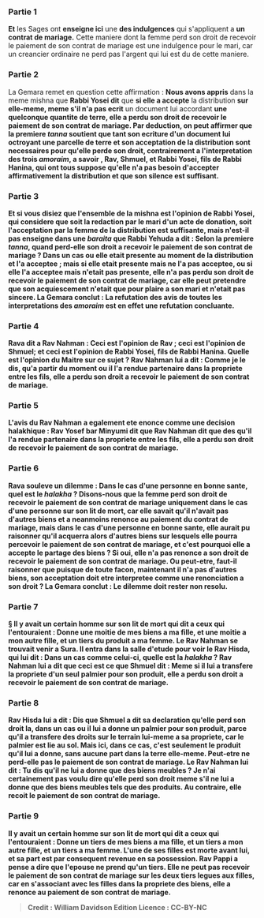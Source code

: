 
### Partie 1
<b>Et</b> les Sages ont <b>enseigne ici</b> une <b>des indulgences</b> qui s'appliquent a <b>un contrat de mariage.</b> Cette maniere dont la femme perd son droit de recevoir le paiement de son contrat de mariage est une indulgence pour le mari, car un creancier ordinaire ne perd pas l'argent qui lui est du de cette maniere.

### Partie 2
La Gemara remet en question cette affirmation : <b>Nous avons appris</b> dans la meme mishna que <b>Rabbi Yosei dit</b> que <b>si elle a accepte</b> la distribution <b>sur elle-meme, meme s'il n'a pas ecrit</b> un document lui accordant <b>une quelconque quantite de terre, <b>elle a perdu</b> son droit de recevoir le paiement de <b>son contrat de mariage. Par deduction,</b> on peut affirmer <b>que la premiere <i>tanna</i> soutient</b> que tant son <b>ecriture</b> d'un document lui octroyant une parcelle de terre <b>et</b> son <b>acceptation</b> de la distribution <b>sont necessaires</b> pour qu'elle perde son droit, contrairement a l'interpretation des trois <i>amoraim</i>, a savoir , Rav, Shmuel, et Rabbi Yosei, fils de Rabbi Hanina, qui ont tous suppose qu'elle n'a pas besoin d'accepter affirmativement la distribution et que son silence est suffisant.

### Partie 3
<b>Et si vous disiez</b> que <b>l'ensemble de la mishna</b> <b>est</b> l'opinion de <b>Rabbi Yosei,</b> qui considere que soit la redaction par le mari d'un acte de donation, soit l'acceptation par la femme de la distribution est suffisante, <b>mais n'est-il pas enseigne</b> dans une <i>baraita</i> que <b>Rabbi Yehuda a dit : </b> Selon la premiere <i>tanna</i>, <b>quand</b> perd-elle son droit a recevoir le paiement de son contrat de mariage ? Dans un cas <b>ou elle etait presente</b> au moment de la distribution <b>et l'a acceptee</b> ; <b>mais si elle etait presente mais ne l'a pas acceptee</b>, ou si elle l'a <b>acceptee</b> <b>mais n'etait pas presente, elle n'a pas perdu</b> son droit de recevoir le paiement de <b>son contrat de mariage,</b> car elle peut pretendre que son acquiescement n'etait que pour plaire a son mari et n'etait pas sincere. La Gemara conclut : La <b>refutation</b> des avis <b>de toutes</b> les interpretations des <i>amoraim</i> <b>est</b> en effet <b>une refutation concluante.</b>

### Partie 4
<b>Rava dit a Rav Nahman : Ceci</b> est l'opinion de <b>Rav ; ceci</b> est l'opinion de <b>Shmuel;</b> et <b>ceci</b> est l'opinion de <b>Rabbi Yosei, fils de Rabbi Hanina. Quelle est l'opinion du Maitre sur ce sujet ? Rav Nahman lui a dit : Comme je le dis, qu'a partir du moment ou il l'a rendue partenaire</b> dans la propriete <b>entre les fils, elle a perdu</b> son droit a recevoir le paiement de <b>son contrat de mariage.</b>

### Partie 5
L'avis du Rav Nahman <b>a egalement ete enonce</b> comme une decision halakhique : <b>Rav Yosef bar Minyumi dit</b> que <b>Rav Nahman dit</b> que <b>des qu'il l'a rendue partenaire</b> dans la propriete <b>entre les fils, elle a perdu</b> son droit de recevoir le paiement de <b>son contrat de mariage.</b>

### Partie 6
<b>Rava souleve un dilemme : Dans</b> le cas d'une <b>personne en bonne sante, quel</b> est le <i>halakha</i> ? <b>Disons-nous</b> que la femme perd son droit de recevoir le paiement de son contrat de mariage uniquement <b>dans</b> le cas d'une <b>personne sur son lit de mort, car elle savait qu'il n'avait pas</b> d'autres biens <b>et</b> a neanmoins <b>renonce</b> au paiement du contrat de mariage, <b>mais dans</b> le cas d'une <b>personne en bonne sante, elle</b> aurait pu <b>raisonner</b> qu'il <b>acquerra alors</b> d'autres biens sur lesquels elle pourra percevoir le paiement de son contrat de mariage, et c'est pourquoi elle a accepte le partage des biens ? Si oui, elle n'a pas renonce a son droit de recevoir le paiement de son contrat de mariage. <b>Ou peut-etre,</b> faut-il raisonner que puisque <b>de toute facon, maintenant il n'a pas</b> d'autres biens, son acceptation doit etre interpretee comme une renonciation a son droit ? La Gemara conclut : Le dilemme <b>doit rester</b> non resolu.

### Partie 7
§ Il y avait <b>un certain</b> homme sur son lit de mort <b>qui dit a</b> ceux qui l'entouraient : Donne <b>une moitie</b> de mes biens <b>a</b> ma <b>fille, et une moitie a</b> mon autre <b>fille, et un tiers du produit a</b> ma <b>femme. Le Rav Nahman se trouvait</b> venir <b>a Sura. Il entra</b> dans la salle d'etude <b>pour</b> voir <b>le Rav Hisda,</b> qui lui <b>dit : </b> Dans <b>un cas comme celui-ci, quelle</b> est la <i>halakha</i> ? Rav Nahman <b>lui a dit</b> que <b>ceci</b> est ce que <b>Shmuel dit : Meme</b> si <b>il lui a transfere</b> la propriete <b>d'un seul palmier pour son produit, elle a perdu</b> son droit a recevoir le paiement de <b>son contrat de mariage.</b>

### Partie 8
Rav Hisda <b>lui a dit : Dis que Shmuel a dit</b> sa declaration qu'elle perd son droit <b>la,</b> dans un cas ou il lui a donne un palmier pour son produit, <b>parce qu'il a transfere</b> des droits <b>sur le terrain lui-meme a sa propriete,</b> car le palmier est lie au sol. Mais <b>ici,</b> dans ce cas, <b>c'est</b> seulement le <b>produit</b> qu'il lui a donne, sans aucune part dans la terre elle-meme. Peut-etre ne perd-elle pas le paiement de son contrat de mariage. Le Rav Nahman <b>lui dit : Tu dis</b> qu'il ne lui a donne que des <b>biens meubles ? Je n'ai certainement pas</b> voulu <b>dire</b> qu'elle perd son droit meme s'il ne lui a donne que des <b>biens meubles</b> tels que des produits. Au contraire, elle recoit le paiement de son contrat de mariage.

### Partie 9
Il y avait <b>un certain</b> homme sur son lit de mort <b>qui dit a</b> ceux qui l'entouraient : Donne <b>un tiers</b> de mes biens <b>a</b> ma <b>fille, et un tiers a</b> mon autre <b>fille, et un tiers a</b> ma <b>femme. L'une de ses filles est morte</b> avant lui, et sa part est par consequent revenue en sa possession. <b>Rav Pappi a pense a dire</b> que l'epouse <b>ne prend qu'un tiers.</b> Elle ne peut pas recevoir le paiement de son contrat de mariage sur les deux tiers legues aux filles, car en s'associant avec les filles dans la propriete des biens, elle a renonce au paiement de son contrat de mariage.

>Credit : William Davidson Edition
>Licence : CC-BY-NC